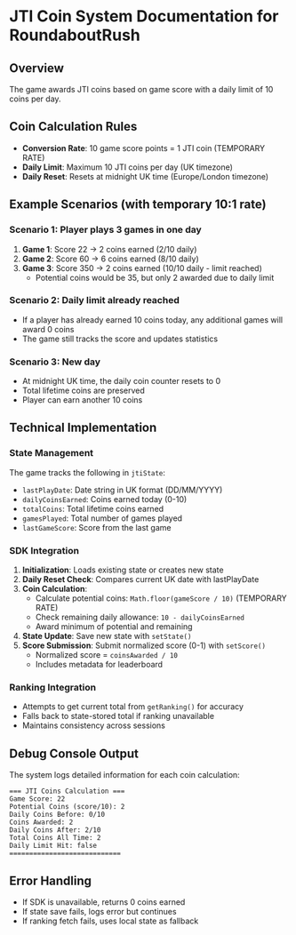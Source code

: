 # JTI Coin System Documentation for RoundaboutRush

## Overview
The game awards JTI coins based on game score with a daily limit of 10 coins per day.

## Coin Calculation Rules
- **Conversion Rate**: 10 game score points = 1 JTI coin (TEMPORARY RATE)
- **Daily Limit**: Maximum 10 JTI coins per day (UK timezone)
- **Daily Reset**: Resets at midnight UK time (Europe/London timezone)

## Example Scenarios (with temporary 10:1 rate)

### Scenario 1: Player plays 3 games in one day
1. **Game 1**: Score 22 → 2 coins earned (2/10 daily)
2. **Game 2**: Score 60 → 6 coins earned (8/10 daily)
3. **Game 3**: Score 350 → 2 coins earned (10/10 daily - limit reached)
   - Potential coins would be 35, but only 2 awarded due to daily limit

### Scenario 2: Daily limit already reached
- If a player has already earned 10 coins today, any additional games will award 0 coins
- The game still tracks the score and updates statistics

### Scenario 3: New day
- At midnight UK time, the daily coin counter resets to 0
- Total lifetime coins are preserved
- Player can earn another 10 coins

## Technical Implementation

### State Management
The game tracks the following in `jtiState`:
- `lastPlayDate`: Date string in UK format (DD/MM/YYYY)
- `dailyCoinsEarned`: Coins earned today (0-10)
- `totalCoins`: Total lifetime coins earned
- `gamesPlayed`: Total number of games played
- `lastGameScore`: Score from the last game

### SDK Integration
1. **Initialization**: Loads existing state or creates new state
2. **Daily Reset Check**: Compares current UK date with lastPlayDate
3. **Coin Calculation**:
   - Calculate potential coins: `Math.floor(gameScore / 10)` (TEMPORARY RATE)
   - Check remaining daily allowance: `10 - dailyCoinsEarned`
   - Award minimum of potential and remaining
4. **State Update**: Save new state with `setState()`
5. **Score Submission**: Submit normalized score (0-1) with `setScore()`
   - Normalized score = `coinsAwarded / 10`
   - Includes metadata for leaderboard

### Ranking Integration
- Attempts to get current total from `getRanking()` for accuracy
- Falls back to state-stored total if ranking unavailable
- Maintains consistency across sessions

## Debug Console Output
The system logs detailed information for each coin calculation:
```
=== JTI Coins Calculation ===
Game Score: 22
Potential Coins (score/10): 2
Daily Coins Before: 0/10
Coins Awarded: 2
Daily Coins After: 2/10
Total Coins All Time: 2
Daily Limit Hit: false
============================
```

## Error Handling
- If SDK is unavailable, returns 0 coins earned
- If state save fails, logs error but continues
- If ranking fetch fails, uses local state as fallback